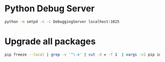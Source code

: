 # Python Debug Server
```bash
python -m smtpd -n -c DebuggingServer localhost:1025
```

# Upgrade all packages
```bash
pip freeze --local | grep -v '^\-e' | cut -d = -f 1  | xargs -n1 pip install -U
```
